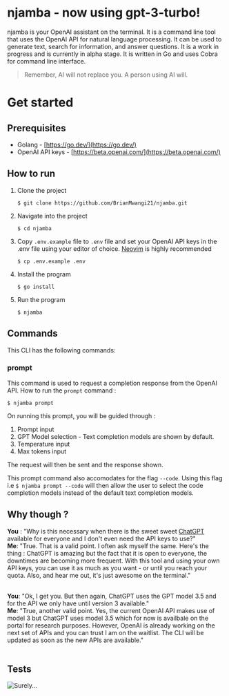# njamba - now using gpt-3-turbo!

njamba is your OpenAI assistant on the terminal. It is a command line tool that uses the OpenAI API for natural language processing. It can be used to generate text, search for information, and answer questions. It is a work in progress and is currently in alpha stage. It is written in Go and uses Cobra for command line interface.

> Remember, AI will not replace you. A person using AI will.

# Get started

## Prerequisites

- Golang - [https://go.dev/](https://go.dev/)
- OpenAI API keys - [https://beta.openai.com/](https://beta.openai.com/)

## How to run

1. Clone the project
   ```
   $ git clone https://github.com/BrianMwangi21/njamba.git
   ```
2. Navigate into the project
   ```
   $ cd njamba
   ```
3. Copy `.env.example` file to `.env` file and set your OpenAI API keys in the .env file using your editor of choice. [Neovim](https://neovim.io/) is highly recommended
   ```
   $ cp .env.example .env
   ```
4. Install the program
   ```
   $ go install
   ```
5. Run the program
   ```
   $ njamba
   ```

## Commands

This CLI has the following commands:

### prompt

This command is used to request a completion response from the OpenAI API.
How to run the `prompt` command :

```
$ njamba prompt
```

On running this prompt, you will be guided through :

1. Prompt input
2. GPT Model selection - Text completion models are shown by default.
3. Temperature input
4. Max tokens input

The request will then be sent and the response shown.

This prompt command also accomodates for the flag `--code`. Using this flag i.e `$ njamba prompt --code` will then allow the user to select the code completion models instead of the default text completion models.

## Why though ?

**You** : "Why is this necessary when there is the sweet sweet [ChatGPT](https://chat.openai.com/) available for everyone and I don't even need the API keys to use?" <br />
**Me**: "True. That is a valid point. I often ask myself the same. Here's the thing : ChatGPT is amazing but the fact that it is open to everyone, the downtimes are becoming more frequent. With this tool and using your own API keys, you can use it as much as you want - or until you reach your quota. Also, and hear me out, it's just awesome on the terminal." <br /><br />

**You**: "Ok, I get you. But then again, ChatGPT uses the GPT model 3.5 and for the API we only have until version 3 available." <br />
**Me**: "True, another valid point. Yes, the current OpenAI API makes use of model 3 but ChatGPT uses model 3.5 which for now is availbale on the portal for research purposes. However, OpenAI is already working on the next set of APIs and you can trust I am on the waitlist. The CLI will be updated as soon as the new APIs are available." <br /><br />

## Tests

![Surely...](https://media1.giphy.com/media/jOpLbiGmHR9S0/giphy.gif)
